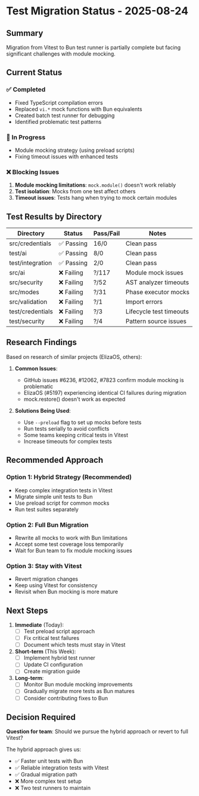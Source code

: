 # Test Migration Status - 2025-08-24

## Summary
Migration from Vitest to Bun test runner is partially complete but facing significant challenges with module mocking.

## Current Status

### ✅ Completed
- Fixed TypeScript compilation errors
- Replaced `vi.*` mock functions with Bun equivalents
- Created batch test runner for debugging
- Identified problematic test patterns

### 🔧 In Progress
- Module mocking strategy (using preload scripts)
- Fixing timeout issues with enhanced tests

### ❌ Blocking Issues
1. **Module mocking limitations**: `mock.module()` doesn't work reliably
2. **Test isolation**: Mocks from one test affect others
3. **Timeout issues**: Tests hang when trying to mock certain modules

## Test Results by Directory

| Directory | Status | Pass/Fail | Notes |
|-----------|--------|-----------|-------|
| src/credentials | ✅ Passing | 16/0 | Clean pass |
| test/ai | ✅ Passing | 8/0 | Clean pass |
| test/integration | ✅ Passing | 2/0 | Clean pass |
| src/ai | ❌ Failing | ?/117 | Module mock issues |
| src/security | ❌ Failing | ?/52 | AST analyzer timeouts |
| src/modes | ❌ Failing | ?/31 | Phase executor mocks |
| src/validation | ❌ Failing | ?/1 | Import errors |
| test/credentials | ❌ Failing | ?/3 | Lifecycle test timeouts |
| test/security | ❌ Failing | ?/4 | Pattern source issues |

## Research Findings

Based on research of similar projects (ElizaOS, others):

1. **Common Issues**:
   - GitHub issues #6236, #12062, #7823 confirm module mocking is problematic
   - ElizaOS (#5197) experiencing identical CI failures during migration
   - mock.restore() doesn't work as expected

2. **Solutions Being Used**:
   - Use `--preload` flag to set up mocks before tests
   - Run tests serially to avoid conflicts
   - Some teams keeping critical tests in Vitest
   - Increase timeouts for complex tests

## Recommended Approach

### Option 1: Hybrid Strategy (Recommended)
- Keep complex integration tests in Vitest
- Migrate simple unit tests to Bun
- Use preload script for common mocks
- Run test suites separately

### Option 2: Full Bun Migration
- Rewrite all mocks to work with Bun limitations
- Accept some test coverage loss temporarily
- Wait for Bun team to fix module mocking issues

### Option 3: Stay with Vitest
- Revert migration changes
- Keep using Vitest for consistency
- Revisit when Bun mocking is more mature

## Next Steps

1. **Immediate** (Today):
   - [ ] Test preload script approach
   - [ ] Fix critical test failures
   - [ ] Document which tests must stay in Vitest

2. **Short-term** (This Week):
   - [ ] Implement hybrid test runner
   - [ ] Update CI configuration
   - [ ] Create migration guide

3. **Long-term**:
   - [ ] Monitor Bun module mocking improvements
   - [ ] Gradually migrate more tests as Bun matures
   - [ ] Consider contributing fixes to Bun

## Decision Required

**Question for team**: Should we pursue the hybrid approach or revert to full Vitest?

The hybrid approach gives us:
- ✅ Faster unit tests with Bun
- ✅ Reliable integration tests with Vitest
- ✅ Gradual migration path
- ❌ More complex test setup
- ❌ Two test runners to maintain